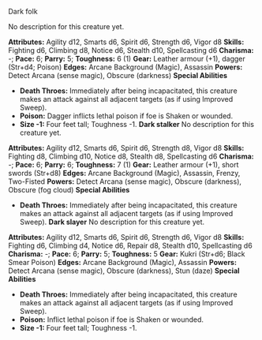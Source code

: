 Dark folk

No description for this creature yet.

**Attributes:** Agility d12, Smarts d6, Spirit d6, Strength d6, Vigor
d8
**Skills:** Fighting d6, Climbing d8, Notice d6, Stealth d10,
Spellcasting d6
**Charisma:** -; **Pace:** 6; **Parry:** 5; **Toughness:** 6 (1)
**Gear:** Leather armour (+1), dagger (Str+d4; Poison)
**Edges:** Arcane Background (Magic), Assassin
**Powers:** Detect Arcana (sense magic), Obscure (darkness)
**Special Abilities**
- **Death Throes:** Immediately after being incapacitated, this creature
makes an attack against all adjacent targets (as if using Improved
Sweep).
- **Poison:** Dagger inflicts lethal poison if foe is Shaken or
wounded.
- **Size -1:** Four feet tall; Toughness -1.
**Dark stalker**
No description for this creature yet.

**Attributes:** Agility d12, Smarts d6, Spirit d6, Strength d8, Vigor
d8
**Skills:** Fighting d8, Climbing d10, Notice d8, Stealth d8,
Spellcasting d6
**Charisma:** -; **Pace:** 6; **Parry:** 6; **Toughness:** 7 (1)
**Gear:** Leather armour (+1), short swords (Str+d8)
**Edges:** Arcane Background (Magic), Assassin, Frenzy, Two-Fisted
**Powers:** Detect Arcana (sense magic), Obscure (darkness), Obscure
(fog cloud)
**Special Abilities**
- **Death Throes:** Immediately after being incapacitated, this creature
makes an attack against all adjacent targets (as if using Improved
Sweep).
**Dark slayer**
No description for this creature yet.

**Attributes:** Agility d12, Smarts d6, Spirit d6, Strength d6, Vigor
d8
**Skills:** Fighting d6, Climbing d4, Notice d6, Repair d8, Stealth d10,
Spellcasting d6
**Charisma:** -; **Pace:** 6; **Parry:** 5; **Toughness:** 5
**Gear:** Kukri (Str+d6; Black Smear Poison)
**Edges:** Arcane Background (Magic), Assassin
**Powers:** Detect Arcana (sense magic), Obscure (darkness), Stun
(daze)
**Special Abilities**
- **Death Throes:** Immediately after being incapacitated, this creature
makes an attack against all adjacent targets (as if using Improved
Sweep).
- **Poison:** Inflict lethal poison if foe is Shaken or wounded.
- **Size -1:** Four feet tall; Toughness -1.

